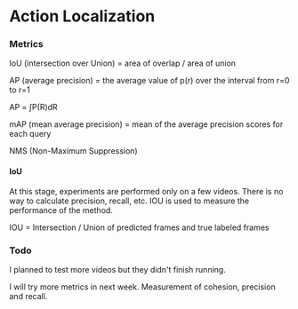 # Action Localization



### Metrics

IoU (intersection over Union) = area of overlap / area of union

AP (average precision) = the average value of p(r) over the interval from r=0 to r=1

AP = ∫P(R)dR

mAP (mean average precision) = mean of the average precision scores for each query

NMS (Non-Maximum Suppression) 

#### IoU

At this stage, experiments are performed only on a few videos. 
There is no way to calculate precision, recall, etc. 
IOU is used to measure the performance of the method.

IOU = Intersection / Union of predicted frames and true labeled frames



### Todo

I planned to test more videos but they didn't finish running.

I will try more metrics in next week. 
Measurement of cohesion, precision and recall.

